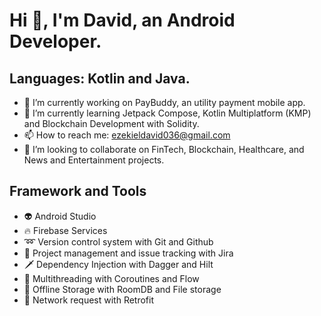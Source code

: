 # Hi 👋, I'm David, an Android Developer.
## Languages: Kotlin and Java.

- 🔭 I’m currently working on PayBuddy, an utility payment mobile app.
- 🌱 I’m currently learning Jetpack Compose, Kotlin Multiplatform (KMP) and Blockchain Development with Solidity.
- 📫 How to reach me: ezekieldavid036@gmail.com
- 👯 I’m looking to collaborate on FinTech, Blockchain, Healthcare, and News and Entertainment projects.

## Framework and Tools
- 👽 Android Studio
- 🔥 Firebase Services
- ➿ Version control system with Git and Github
- 🐞 Project management and issue tracking with Jira
- 🗡️ Dependency Injection with Dagger and Hilt
- 🧶 Multithreading with Coroutines and Flow
- 💾 Offline Storage with RoomDB and File storage
- 🛜 Network request with Retrofit

<!--
**CreativeHazio/CreativeHazio** is a ✨ _special_ ✨ repository because its `README.md` (this file) appears on your GitHub profile.

Here are some ideas to get you started:

- 🔭 I’m currently working on ...
- 🌱 I’m currently learning ...
- 👯 I’m looking to collaborate on ...
- 🤔 I’m looking for help with ...
- 💬 Ask me about ...
- 📫 How to reach me: ...
- 😄 Pronouns: ...
- ⚡ Fun fact: ...
-->
